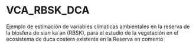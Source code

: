 # VCA_RBSK_DCA
Ejemplo de estimación de variables climaticas ambientales en la reserva de la biosfera de sian ka´an (RBSK), para el estudio de la vegetación en el ecosistema de duca costera existente 
en la Reserva en comento
